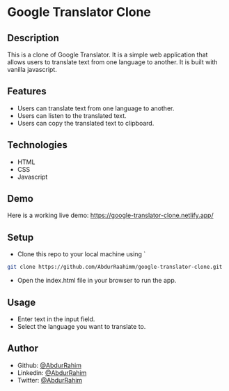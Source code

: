 # Google Translator Clone 
## Description
This is a clone of Google Translator. It is a simple web application that allows users to translate text from one language to another. It is built with vanilla javascript. 
## Features
* Users can translate text from one language to another.
* Users can listen to the translated text.
* Users can copy the translated text to clipboard.

## Technologies
* HTML
* CSS
* Javascript

## Demo
Here is a working live demo: https://google-translator-clone.netlify.app/

## Setup
* Clone this repo to your local machine using `
```bash
git clone https://github.com/AbdurRaahimm/google-translator-clone.git
```
* Open the index.html file in your browser to run the app.
## Usage
* Enter text in the input field.
* Select the language you want to translate to.

## Author
- Github: [@AbdurRahim](https://github.com/AbdurRaahimm)
- Linkedin: [@AbdurRahim](https://www.linkedin.com/in/abdur-rahim4g/)
- Twitter: [@AbdurRahim](https://twitter.com/AbdurRahim4G)
